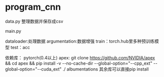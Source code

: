# program_cnn
data.py
整理数据并保存成csv



main.py



dataloader:处理数据
argumentation:数据增强
train：torch.hub里多种预训练模型
test：acc

依赖库：
pytorch(0.4以上)
apex:
git clone https://github.com/NVIDIA/apex && cd apex && pip install -v --no-cache-dir --global-option="--cpp_ext" --global-option="--cuda_ext" ./
albumentations
其余库可以直接pip install
